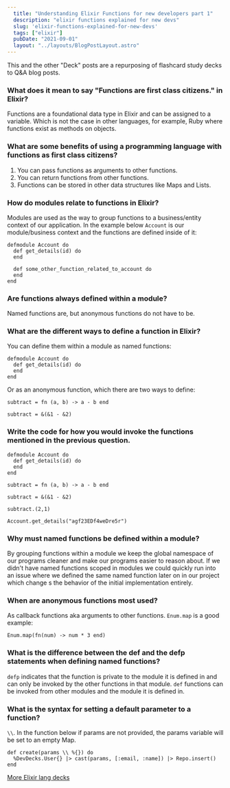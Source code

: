 ```yaml
---
  title: "Understanding Elixir Functions for new developers part 1"
  description: "elixir functions explained for new devs"
  slug: 'elixir-functions-explained-for-new-devs'
  tags: ["elixir"]
  pubDate: "2021-09-01"
  layout: "../layouts/BlogPostLayout.astro"
---
```


This and the other "Deck" posts are a repurposing of flashcard study decks to Q&A blog posts. 

<h3>What does it mean to say "Functions are first class citizens." in Elixir?</h3>

Functions are a foundational data type in Elixir and can be assigned to a variable. Which is not the case in other languages, for example, Ruby where functions exist as methods on objects.


<h3>What are some benefits of using a programming language with functions as first class citizens?</h3>

1. You can pass functions as arguments to other functions. 
2. You can return functions from other functions. 
3. Functions can be stored in other data structures like Maps and Lists.


<h3>How do modules relate to functions in Elixir?</h3>

Modules are used as the way to group functions to a business/entity context of our application. In the example below `Account` is our module/business context and the functions are defined inside of it: 
```
defmodule Account do 
  def get_details(id) do 
  end 

  def some_other_function_related_to_account do 
  end 
end 
```


<h3>Are functions always defined within a module?</h3>

Named functions are, but anonymous functions do not have to be.


<h3>What are the different ways to define a function in Elixir?</h3>

You can define them within a module as named functions: 
```
defmodule Account do 
  def get_details(id) do 
  end 
end
``` 
Or as an anonymous function, which there are two ways to define: 

```
subtract = fn (a, b) -> a - b end
``` 

```
subtract = &(&1 - &2)
```


<h3>Write the code for how you would invoke the functions mentioned in the previous question.</h3>

```
defmodule Account do 
  def get_details(id) do 
  end 
end
``` 
```
subtract = fn (a, b) -> a - b end
``` 
```
subtract = &(&1 - &2)
``` 

```
subtract.(2,1)
``` 

```
Account.get_details("agf23EDf4weDre5r")
```


<h3>Why must named functions be defined within a module?</h3>

By grouping functions within a module we keep the global namespace of our programs cleaner and make our programs easier to reason about. If we didn't have named functions scoped in modules we could quickly run into an issue where we defined the same named function later on in our project which change s the behavior of the initial implementation entirely.


<h3>When are anonymous functions most used?</h3>

As callback functions aka arguments to other functions. `Enum.map` is a good example: 
```
Enum.map(fn(num) -> num * 3 end)
```


<h3>What is the difference between the def and the defp statements when defining named functions?</h3>

`defp` indicates that the function is private to the module it is defined in and can only be invoked by the other functions in that module. `def` functions can be invoked from other modules and the module it is defined in.


<h3>What is the syntax for setting a default parameter to a function?</h3>

`\\`. In the function below if params are not provided, the params variable will be set to an empty Map. 
```
def create(params \\ %{}) do 
  %DevDecks.User{} |> cast(params, [:email, :name]) |> Repo.insert() 
end
```

[More Elixir lang decks](https://www.devdecks.io/tags/elixir-deck)